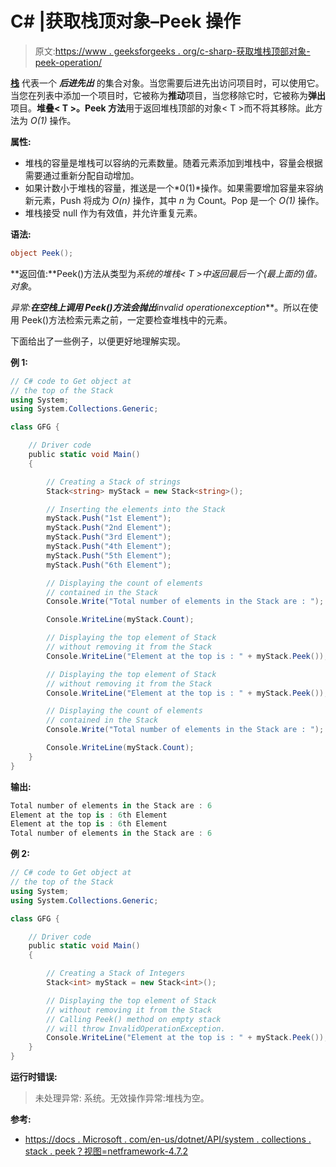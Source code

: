 # C# |获取栈顶对象–Peek 操作

> 原文:[https://www . geeksforgeeks . org/c-sharp-获取堆栈顶部对象-peek-operation/](https://www.geeksforgeeks.org/c-sharp-get-object-at-the-top-of-the-stack-peek-operation/)

**[栈](https://www.geeksforgeeks.org/stack-data-structure/)** 代表一个 ***后进先出*** 的集合对象。当您需要后进先出访问项目时，可以使用它。当您在列表中添加一个项目时，它被称为**推动**项目，当您移除它时，它被称为**弹出**项目。**堆叠< T >。Peek 方法**用于返回堆栈顶部的对象< T >而不将其移除。此方法为 *O(1)* 操作。

**属性:**

*   堆栈的容量是堆栈可以容纳的元素数量。随着元素添加到堆栈中，容量会根据需要通过重新分配自动增加。
*   如果计数小于堆栈的容量，推送是一个*0(1)*操作。如果需要增加容量来容纳新元素，Push 将成为 *O(n)* 操作，其中 *n* 为 Count。Pop 是一个 *O(1)* 操作。
*   堆栈接受 null 作为有效值，并允许重复元素。

**语法:**

```cs
object Peek(); 

```

**返回值:**Peek()方法从类型为*系统的堆栈< T >中返回最后一个(最上面的)值。对象*。

**异常:**在空栈上调用 Peek()方法会抛出***invalid operationexception***。所以在使用 Peek()方法检索元素之前，一定要检查堆栈中的元素。

下面给出了一些例子，以便更好地理解实现。

**例 1:**

```cs
// C# code to Get object at
// the top of the Stack
using System;
using System.Collections.Generic;

class GFG {

    // Driver code
    public static void Main()
    {

        // Creating a Stack of strings
        Stack<string> myStack = new Stack<string>();

        // Inserting the elements into the Stack
        myStack.Push("1st Element");
        myStack.Push("2nd Element");
        myStack.Push("3rd Element");
        myStack.Push("4th Element");
        myStack.Push("5th Element");
        myStack.Push("6th Element");

        // Displaying the count of elements
        // contained in the Stack
        Console.Write("Total number of elements in the Stack are : ");

        Console.WriteLine(myStack.Count);

        // Displaying the top element of Stack
        // without removing it from the Stack
        Console.WriteLine("Element at the top is : " + myStack.Peek());

        // Displaying the top element of Stack
        // without removing it from the Stack
        Console.WriteLine("Element at the top is : " + myStack.Peek());

        // Displaying the count of elements
        // contained in the Stack
        Console.Write("Total number of elements in the Stack are : ");

        Console.WriteLine(myStack.Count);
    }
}
```

**输出:**

```cs
Total number of elements in the Stack are : 6
Element at the top is : 6th Element
Element at the top is : 6th Element
Total number of elements in the Stack are : 6

```

**例 2:**

```cs
// C# code to Get object at
// the top of the Stack
using System;
using System.Collections.Generic;

class GFG {

    // Driver code
    public static void Main()
    {

        // Creating a Stack of Integers
        Stack<int> myStack = new Stack<int>();

        // Displaying the top element of Stack
        // without removing it from the Stack
        // Calling Peek() method on empty stack
        // will throw InvalidOperationException.
        Console.WriteLine("Element at the top is : " + myStack.Peek());
    }
}
```

**运行时错误:**

> 未处理异常:
> 系统。无效操作异常:堆栈为空。

**参考:**

*   [https://docs . Microsoft . com/en-us/dotnet/API/system . collections . stack . peek？视图=netframework-4.7.2](https://docs.microsoft.com/en-us/dotnet/api/system.collections.stack.peek?view=netframework-4.7.2)